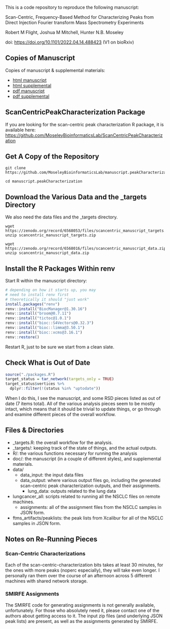 This is a code repository to reproduce the following manuscript:

Scan-Centric, Frequency-Based Method for Characterizing Peaks from Direct Injection Fourier transform Mass Spectrometry Experiments

Robert M Flight, Joshua M Mitchell, Hunter N.B. Moseley

doi: https://doi.org/10.1101/2022.04.14.488423 (V1 on bioRxiv)

## Copies of Manuscript

Copies of manuscript & supplemental materials:

  * [html manuscript](https://moseleybioinformaticslab.github.io/manuscript.peakCharacterization/scancentricpeakcharacterization.html)
  * [html supplemental](https://moseleybioinformaticslab.github.io/manuscript.peakCharacterization/scancentricpeakcharacterization_supplemental.html)
  * [pdf manuscript](https://moseleybioinformaticslab.github.io/manuscript.peakCharacterization/scancentricpeakcharacterization.pdf)
  * [pdf supplemental](https://moseleybioinformaticslab.github.io/manuscript.peakCharacterization/scancentricpeakcharacterization_supplemental.pdf)


## ScanCentricPeakCharacterization Package

If you are looking for the scan-centric peak characterization R package, it is available here: https://github.com/MoseleyBioinformaticsLab/ScanCentricPeakCharacterization


## Get A Copy of the Repository

```
git clone https://github.com/MoseleyBioinformaticsLab/manuscript.peakCharacterization.git

cd manuscript.peakCharacterization
```

## Download the Various Data and the _targets Directory

We also need the data files and the _targets directory.

```
wget https://zenodo.org/record/6568053/files/scancentric_manuscript_targets.zip
unzip scancentric_manuscript_targets.zip

wget https://zenodo.org/record/6568016/files/scancentric_manuscript_data.zip
unzip scancentric_manuscript_data.zip
```

## Install the R Packages Within renv

Start R within the manuscript directory:

```r
# depending on how it starts up, you may
# need to install renv first
# theoretically it should "just work"
install.packages("renv")
renv::install("BiocManager@1.30.16")
renv::install("broom@0.7.11")
renv::install("tictoc@1.0.1")
renv::install("bioc::S4Vectors@0.32.3")
renv::install("bioc::limma@3.50.1")
renv::install("bioc::xcms@3.16.1")
renv::restore()
```

Restart R, just to be sure we start from a clean slate.

## Check What is Out of Date

```r
source("./packages.R")
target_status = tar_network(targets_only = TRUE)
target_status$vertices %>%
  dplyr::filter(!(status %in% "uptodate"))
```

When I do this, I see the manuscript, and some RSD pieces listed as out of date (7 items total).
All of the various analysis pieces seem to be mostly intact, which means that it should be trivial to update things, or go through and examine different pieces of the overall workflow.

## Files & Directories

* _targets.R: the overall workflow for the analysis.
* _targets/: keeping track of the state of things, and the actual outputs.
* R/: the various functions necessary for running the analysis
* doc/: the manuscript (in a couple of different styles), and supplemental materials.
* data/
  * data_input: the input data files
  * data_output: where various output files go, including the generated scan-centric peak characterization outputs, and their assignments.
    * lung_data: outputs related to the lung data
* lungcancer_all: scripts related to running all the NSCLC files on remote machines.
  * assignments: all of the assignment files from the NSCLC samples in JSON form.
* ftms_artifacts/peaklists: the peak lists from Xcalibur for all of the NSCLC samples in JSON form. 

## Notes on Re-Running Pieces

### Scan-Centric Characterizations

Each of the scan-centric-characterization bits takes at least 30 minutes, for the ones with more peaks (noperc especially), they will take even longer.
I personally ran them over the course of an afternoon across 5 different machines with shared network storage.

### SMIRFE Assignments

The SMIRFE code for generating assignments is not generally available, unfortunately.
For those who absolutely need it, please contact one of the authors about getting access to it.
The input zip files (and underlying JSON peak lists) are present, as well as the assignments generated by SMIRFE.


